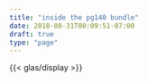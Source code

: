 ```yaml
---
title: "inside the pg140 bundle"
date: 2018-08-31T00:09:51-07:00
draft: true
type: "page"
---
```


{{< glas/display >}}